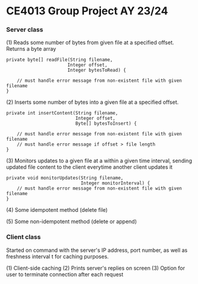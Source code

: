 # CE4013 Group Project AY 23/24

### Server class
(1) Reads some number of bytes from given file at a specified offset. Returns a byte array
```
private byte[] readFile(String filename,
                       Integer offset,
                       Integer bytesToRead) {
                        
    // must handle error message from non-existent file with given filename
}
```

(2) Inserts some number of bytes into a given file at a specified offset. 
```
private int insertContent(String filename,
                          Integer offset,
                          Byte[] bytesToInsert) {
                        
    // must handle error message from non-existent file with given filename
    // must handle error message if offset > file length
}
```

(3) Monitors updates to a given file at a within a given time interval, sending updated file content to the client everytime another client updates it
```
private void monitorUpdates(String filename,
                            Integer monitorInterval) {
    // must handle error message from non-existent file with given filename
}
```

(4) Some idempotent method (delete file)

(5) Some non-idempotent method (delete or append)

### Client class

Started on command with the server's IP address, port number, as well as freshness interval t for caching purposes. 

(1) Client-side caching 
(2) Prints server's replies on screen
(3) Option for user to terminate connection after each request 